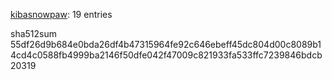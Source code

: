[kibasnowpaw](https://github.com/kibasnowpaw): 19 entries

sha512sum 55df26d9b684e0bda26df4b47315964fe92c646ebeff45dc804d00c8089b14cd4c0588fb4999ba2146f50dfe042f47009c821933fa533ffc7239846bdcb20319
